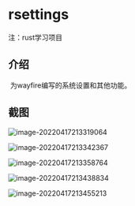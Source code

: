 # rsettings

注：rust学习项目

## 介绍

​	为wayfire编写的系统设置和其他功能。

## 截图

![image-20220417213319064](https://nsfoxer-oss.oss-cn-beijing.aliyuncs.com/img/d9dd3462890479af7bf5b768ee28b9fe.png)

![image-20220417213342367](https://nsfoxer-oss.oss-cn-beijing.aliyuncs.com/img/17d8a9ae7ea7c11113c543ed7ae88457.png)

![image-20220417213358764](https://nsfoxer-oss.oss-cn-beijing.aliyuncs.com/img/a4f40be2ef9da47cde29c3ad5c9a8bce.png)

![image-20220417213438834](https://nsfoxer-oss.oss-cn-beijing.aliyuncs.com/img/f8eb0e1a909118cb2c45446140fb78c2.png)

![image-20220417213455213](https://nsfoxer-oss.oss-cn-beijing.aliyuncs.com/img/24d3a2fb85e24bc156086143df2c0499.png)